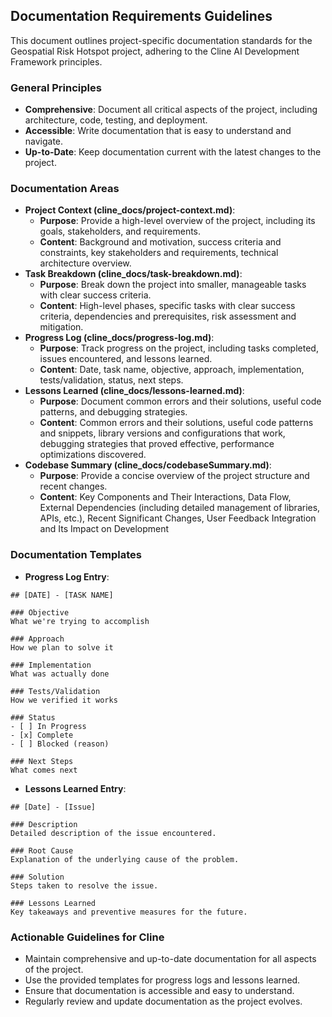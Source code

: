 ## Documentation Requirements Guidelines

This document outlines project-specific documentation standards for the Geospatial Risk Hotspot project, adhering to the Cline AI Development Framework principles.

### General Principles
- **Comprehensive**: Document all critical aspects of the project, including architecture, code, testing, and deployment.
- **Accessible**: Write documentation that is easy to understand and navigate.
- **Up-to-Date**: Keep documentation current with the latest changes to the project.

### Documentation Areas
- **Project Context (cline_docs/project-context.md)**:
  - **Purpose**: Provide a high-level overview of the project, including its goals, stakeholders, and requirements.
  - **Content**: Background and motivation, success criteria and constraints, key stakeholders and requirements, technical architecture overview.
- **Task Breakdown (cline_docs/task-breakdown.md)**:
  - **Purpose**: Break down the project into smaller, manageable tasks with clear success criteria.
  - **Content**: High-level phases, specific tasks with clear success criteria, dependencies and prerequisites, risk assessment and mitigation.
- **Progress Log (cline_docs/progress-log.md)**:
  - **Purpose**: Track progress on the project, including tasks completed, issues encountered, and lessons learned.
  - **Content**: Date, task name, objective, approach, implementation, tests/validation, status, next steps.
- **Lessons Learned (cline_docs/lessons-learned.md)**:
  - **Purpose**: Document common errors and their solutions, useful code patterns, and debugging strategies.
  - **Content**: Common errors and their solutions, useful code patterns and snippets, library versions and configurations that work, debugging strategies that proved effective, performance optimizations discovered.
- **Codebase Summary (cline_docs/codebaseSummary.md)**:
  - **Purpose**: Provide a concise overview of the project structure and recent changes.
  - **Content**: Key Components and Their Interactions, Data Flow, External Dependencies (including detailed management of libraries, APIs, etc.), Recent Significant Changes, User Feedback Integration and Its Impact on Development

### Documentation Templates
- **Progress Log Entry**:
```
## [DATE] - [TASK NAME]

### Objective
What we're trying to accomplish

### Approach
How we plan to solve it

### Implementation
What was actually done

### Tests/Validation
How we verified it works

### Status
- [ ] In Progress
- [x] Complete
- [ ] Blocked (reason)

### Next Steps
What comes next
```
- **Lessons Learned Entry**:
```
## [Date] - [Issue]

### Description
Detailed description of the issue encountered.

### Root Cause
Explanation of the underlying cause of the problem.

### Solution
Steps taken to resolve the issue.

### Lessons Learned
Key takeaways and preventive measures for the future.
```

### Actionable Guidelines for Cline
- Maintain comprehensive and up-to-date documentation for all aspects of the project.
- Use the provided templates for progress logs and lessons learned.
- Ensure that documentation is accessible and easy to understand.
- Regularly review and update documentation as the project evolves.

